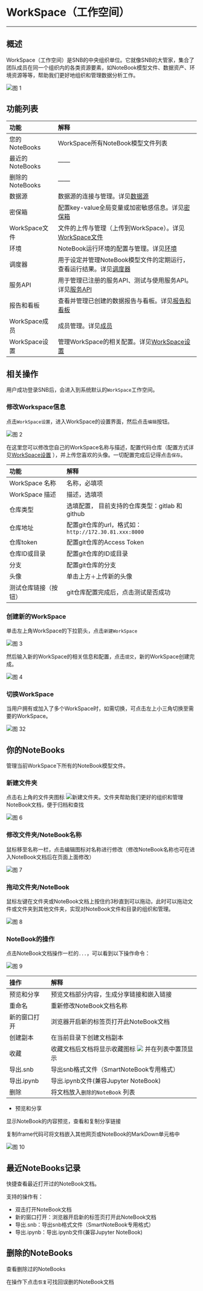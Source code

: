 # WorkSpace（工作空间）
---

## 概述
<!-- 是什么 -->

WorkSpace（工作空间）是SNB的中央组织单位。它就像SNB的大管家，集合了团队成员在同一个组织内的各类资源要素，如NoteBook模型文件、数据资产、环境资源等等，帮助我们更好地组织和管理数据分析工作。


<!-- ![图 1](../images/workspacenew.png)   -->

![图 1](../images/8cfdd55aa45d63d6aa10386b3c2ae537a13bd114f55ac1298cc3b955eec67ddf.png)  


<!-- 功能概览 -->

## 功能列表

| 功能 | 解释 | 
| :-----| :---- | 
| 您的NoteBooks | WorkSpace所有NoteBook模型文件列表 | 
| 最近的NoteBooks | —— | 
| 删除的NoteBooks | —— | 
| 数据源 | 数据源的连接与管理。详见<a href="./DataSource.md" title="数据源">数据源</a> | 
| 密保箱 | 配置key-value全局变量或加密敏感信息。详见<a href="./Encryption.md" title="密保箱">密保箱</a> | 
| WorkSpace文件 | 文件的上传与管理（上传到WorkSpace）。详见<a href="./Files.md" title="文件">WorkSpace文件</a> | 
| 环境 | NoteBook运行环境的配置与管理。详见<a href="./Environment.md" title="环境">环境</a> | 
| 调度器 | 用于设定并管理NoteBook模型文件的定期运行，查看运行结果。详见<a href="./Schedule.md" title="调度器">调度器</a> | 
| 服务API | 用于管理已注册的服务API、测试与使用服务API。详见<a href="./FassService.md" title="服务API">服务API</a> | 
| 报告和看板 | 查看并管理已创建的数据报告与看板。详见<a href="./Dashboard.md" title="报告和看板">报告和看板</a> | 
| WorkSpace成员 | 成员管理。详见<a href="./Groups.md" title="成员">成员</a> | 
| WorkSpace设置 | 管理WorkSpace的相关配置。详见<a href="./Settings.md" title="设置">WorkSpace设置</a> | 

<!-- 操作类型 -->

## 相关操作

用户成功登录SNB后，会进入到系统默认的`WorkSpace`工作空间。

###  修改Workspace信息

点击`WorkSpace设置`，进入WorkSpace的设置界面，然后点击`编辑`按钮。


<!-- ![图 1](../images/edit_workspce.png)   -->
![图 2](../images/f959b281c870e85ee4160eff66b038ebbf58625ac55aa20dc96b230ea3c6097f.png)  

在这里您可以修改您自己的WorkSpace名称与描述，配置代码仓库（配置方式详见<a href="./Settings.md/#git" title="Workspace设置">WorkSpace设置</a> ），并上传您喜欢的头像。一切配置完成后记得点击`保存`。

| 功能 | 解释 | 
| :-----| :---- | 
| WorkSpace 名称 | 名称，必填项 | 
| WorkSpace 描述 | 描述，选填项 | 
| 仓库类型 | 选填配置， 目前支持的仓库类型：gitlab 和 github| 
| 仓库地址 | 配置git仓库的url，格式如：`http://172.30.81.xxx:8000`| 
| 仓库token | 配置git仓库的Access Token | 
| 仓库ID或目录 | 配置git仓库的ID或目录 | 
| 分支 | 配置git仓库的分支 | 
| 头像 | 单击上方`＋`上传新的头像 | 
| 测试仓库链接（按钮） | git仓库配置完成后，点击测试是否成功 |

### 创建新的WorkSpace

单击左上角WorkSpace的下拉箭头，点击`新建WorkSpace`

<!-- ![图 30](../images/ebe4eaf923218346d5e34fa8aa77c9300b583c915900af3551e9352adbd31c4f.png)   -->

![图 3](../images/925a98830bf28a3d1a97e65e0004f9a271a2539019f46af5da96c1b1f06cdd08.png)  


然后输入新的WorkSpace的相关信息和配置，点击`提交`，新的WorkSpace创建完成。

![图 4](../images/newws.png)  

### 切换WorkSpace

当用户拥有或加入了多个WorkSpace时，如需切换，可点击左上小三角切换至需要的WorkSpace。

![图 32](../images/80283774bbf123ed04218037a88244366d13bf6376f50a91011a1dd7e83f323e.png)  


## 你的NoteBooks

管理当前WorkSpace下所有的NoteBook模型文件。


### 新建文件夹

<p>点击右上角的文件夹图标 <img src="../images/newfolder.png"  style="display: inline-block;padding:0px;border:0px"  />新建文件夹。文件夹帮助我们更好的组织和管理NoteBook文档，便于归档和查找</p>

![图 6](../images/folders.png)  

### 修改文件夹/NoteBook名称

鼠标移至名称一栏，点击编辑图标对名称进行修改（修改NoteBook名称也可在进入NoteBook文档后在页面上面修改）

![图 7](../images/editnames.png)  

### 拖动文件夹/NoteBook

鼠标左键在文件夹或NoteBook文档上按住约3秒直到可以拖动，此时可以拖动文件或文件夹到其他文件夹，实现对NoteBook文件和目录的组织和管理。

![图 8](../images/dragfile.png)  

### NoteBook的操作

点击NoteBook文档操作一栏的`...`，可以看到以下操作命令：

![图 9](../images/notebook_op.png)  

| 操作 | 解释 | 
| :-----| :---- | 
| 预览和分享 | 预览文档部分内容，生成分享链接和嵌入链接 | 
| 重命名 | 重新修改NoteBook文档名称 | 
| 新的窗口打开 |浏览器开启新的标签页打开此NoteBook文档| 
| 创建副本 | 在当前目录下创建文档副本| 
| 收藏 | 收藏文档后文档将显示收藏图标 <img src="../images/collecticon.png"  style="display: inline-block;padding:0px;border:0px"  /> 并在列表中置顶显示| 
| 导出.snb | 导出snb格式文件（SmartNoteBook专用格式） | 
| 导出.ipynb | 导出.ipynb文件(兼容Jupyter NoteBook) | 
| 删除 | 将文档放入`删除的NoteBook` 列表|

- 预览和分享

显示NoteBook的内容预览，查看和复制分享链接

复制iframe代码可将文档嵌入其他网页或NoteBook的MarkDown单元格中

![图 10](../images/shareandsee.png)  

## 最近NoteBooks记录

快捷查看最近打开过的NoteBook文档。

支持的操作有：

- 双击打开NoteBook文档
- 新的窗口打开：浏览器开启新的标签页打开此NoteBook文档
- 导出.snb：导出snb格式文件（SmartNoteBook专用格式） 
- 导出.ipynb：导出.ipynb文件(兼容Jupyter NoteBook)

<!-- ## 分享给你的NoteBooks

查看其他成员分享给你的NoteBooks（建设中） -->

## 删除的NoteBooks

查看删除过的NoteBooks

在操作下点击`恢复`可找回误删的NoteBook文档
